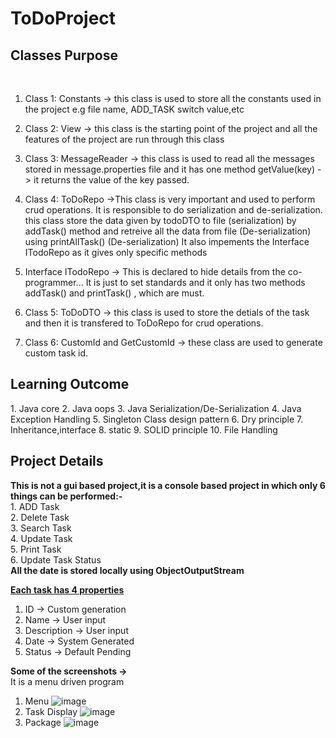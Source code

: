 # ToDoProject
<H2>Classes Purpose</H2><br>

  1. Class 1: Constants -> this class is used to store all the constants used in the project e.g file name, ADD_TASK switch value,etc
  2. Class 2: View -> this class is the starting point of the project and all the features of the project are run through this class
  3. Class 3: MessageReader -> this class is used to read all the messages stored in message.properties file and it has one method getValue(key) -> it returns the value of the key passed.
  4. Class 4: ToDoRepo ->This class is very important and used to perform crud operations. It is responsible to do serialization and de-serialization. this class store the data given by todoDTO to file (serialization) by addTask() method and retreive all the data from file (De-serialization) using printAllTask() (De-serialization)
  It also impements the Interface ITodoRepo as it gives only specific methods
  5. Interface ITodoRepo -> This is declared to hide details from the co-programmer... It is just to set standards and it only has two methods addTask() and printTask() , which are must.
  
  6. Class 5: ToDoDTO -> this class is used to store the detials of the task and then it is transfered to ToDoRepo for crud operations.
  
  7. Class 6: CustomId and GetCustomId -> these class are used to generate custom task id.
  
  


<H2>Learning Outcome</H2>
1. Java core
2. Java oops 
3. Java Serialization/De-Serialization
4. Java Exception Handling
5. Singleton Class design pattern
6. Dry principle
7. Inheritance,interface
8. static
9. SOLID principle
10. File Handling

<H2>Project Details</H2>
<b>This is not a gui based project,it is a console based project in which only 6 things can be performed:-</b><br>
  1. ADD Task<br>
  2. Delete Task<br>
  3. Search Task<br>
  4. Update Task<br>
  5. Print Task<br>
  6. Update Task Status<br>
<b>All the date is stored locally using ObjectOutputStream</b>

<b><u>Each task has 4 properties</u></b> 
  1. ID -> Custom generation
  2. Name -> User input
  3. Description -> User input
  4. Date -> System Generated
  5. Status -> Default Pending
  
<b>Some of the screenshots -></b><br>
It is a menu driven program 
1. Menu
![image](https://user-images.githubusercontent.com/82015676/207358667-3a185fc7-2e01-4055-a97e-7b958004377f.png)
2. Task Display
![image](https://user-images.githubusercontent.com/82015676/207358860-00152edc-1c27-4d06-8df8-12e708552d53.png)
3. Package
![image](https://user-images.githubusercontent.com/82015676/207358957-2a2a93f2-93c8-4d7e-9ea7-6e8e4e2ee07e.png)


